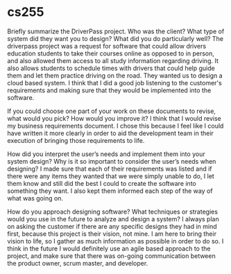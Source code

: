 # cs255

Briefly summarize the DriverPass project. Who was the client? What type of system did they want you to design?
What did you do particularly well?
The driverpass project was a request for software that could allow drivers education students to take their courses online as opposed to in person, and also allowed them access to all study information regarding driving. It also allows students to schedule times with drivers that could help guide them and let them practice driving on the road. They wanted us to design a cloud based system. I think that I did a good job listening to the customer's requirements and making sure that they would be implemented into the software.

If you could choose one part of your work on these documents to revise, what would you pick? How would you improve it?
I think that I would revise my business requirements document. I chose this because I feel like I could have written it more clearly in order to aid the development team in their execution of bringing those requirements to life.

How did you interpret the user’s needs and implement them into your system design? Why is it so important to consider the user’s needs when designing?
I made sure that each of their requirements was listed and if there were any items they wanted that we were simply unable to do, I let them know and still did the best I could to create the software into something they want. I also kept them informed each step of the way of what was going on.

How do you approach designing software? What techniques or strategies would you use in the future to analyze and design a system?
I always plan on asking the customer if there are any specific designs they had in mind first, because this project is their vision, not mine. I am here to bring their vision to life, so I gather as much information as possible in order to do so. I think in the future I would definitely use an agile based approach to the project, and make sure that there was on-going communication between the product owner, scrum master, and developer.
